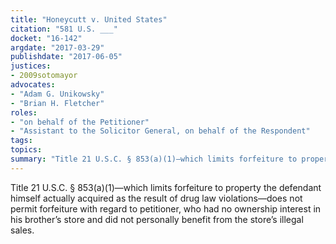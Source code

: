 ```yaml
---
title: "Honeycutt v. United States"
citation: "581 U.S. ___"
docket: "16-142"
argdate: "2017-03-29"
publishdate: "2017-06-05"
justices:
- 2009sotomayor
advocates:
- "Adam G. Unikowsky"
- "Brian H. Fletcher"
roles:
- "on behalf of the Petitioner"
- "Assistant to the Solicitor General, on behalf of the Respondent"
tags:
topics:
summary: "Title 21 U.S.C. § 853(a)(1)—which limits forfeiture to property the defendant himself actually acquired as the result of drug law violations—does not permit forfeiture with regard to petitioner, who had no ownership interest in his brother’s store and did not personally benefit from the store’s illegal sales."
---
```

Title 21 U.S.C. § 853(a)(1)—which limits forfeiture to property the defendant himself actually acquired as the result of drug law violations—does not permit forfeiture with regard to petitioner, who had no ownership interest in his brother’s store and did not personally benefit from the store’s illegal sales.

